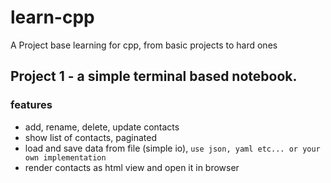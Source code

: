 # learn-cpp
A Project base learning for cpp, from basic projects to hard ones 

## Project 1 - a simple terminal based notebook.
### features
* add, rename, delete, update contacts
* show list of contacts, paginated
* load and save data from file (simple io), ```use json, yaml etc... or your own implementation```
* render contacts as html view and open it in browser

